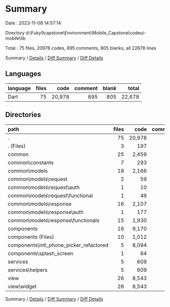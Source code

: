 # Summary

Date : 2023-11-08 14:57:14

Directory d:\\Fuky9capstone\\Environment\\Mobile_Capstone\\codeui-mobile\\lib

Total : 75 files,  20978 codes, 895 comments, 805 blanks, all 22678 lines

Summary / [Details](details.md) / [Diff Summary](diff.md) / [Diff Details](diff-details.md)

## Languages
| language | files | code | comment | blank | total |
| :--- | ---: | ---: | ---: | ---: | ---: |
| Dart | 75 | 20,978 | 895 | 805 | 22,678 |

## Directories
| path | files | code | comment | blank | total |
| :--- | ---: | ---: | ---: | ---: | ---: |
| . | 75 | 20,978 | 895 | 805 | 22,678 |
| . (Files) | 3 | 197 | 23 | 26 | 246 |
| common | 25 | 2,459 | 8 | 293 | 2,760 |
| common\\constants | 7 | 293 | 8 | 28 | 329 |
| common\\models | 18 | 2,166 | 0 | 265 | 2,431 |
| common\\models\\request | 2 | 59 | 0 | 9 | 68 |
| common\\models\\request\\auth | 1 | 10 | 0 | 5 | 15 |
| common\\models\\request\\functional | 1 | 49 | 0 | 4 | 53 |
| common\\models\\response | 16 | 2,107 | 0 | 256 | 2,363 |
| common\\models\\response\\auth | 1 | 177 | 0 | 20 | 197 |
| common\\models\\response\\functionals | 15 | 1,930 | 0 | 236 | 2,166 |
| components | 16 | 9,170 | 204 | 155 | 9,529 |
| components (Files) | 10 | 1,012 | 49 | 45 | 1,106 |
| components\\intl_phone_picker_refactored | 5 | 8,094 | 154 | 106 | 8,354 |
| components\\splash_screen | 1 | 64 | 1 | 4 | 69 |
| services | 5 | 609 | 58 | 72 | 739 |
| services\\helpers | 5 | 609 | 58 | 72 | 739 |
| view | 26 | 8,543 | 602 | 259 | 9,404 |
| view\\widget | 26 | 8,543 | 602 | 259 | 9,404 |

Summary / [Details](details.md) / [Diff Summary](diff.md) / [Diff Details](diff-details.md)
